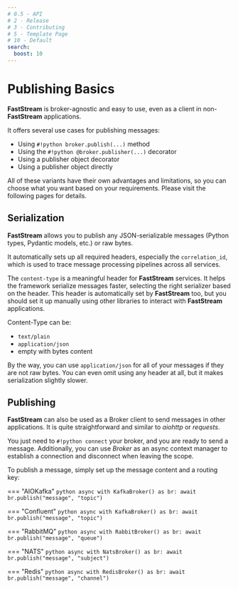 ```yaml
---
# 0.5 - API
# 2 - Release
# 3 - Contributing
# 5 - Template Page
# 10 - Default
search:
  boost: 10
---
```


# Publishing Basics

**FastStream** is broker-agnostic and easy to use, even as a client in non-**FastStream** applications.

It offers several use cases for publishing messages:

* Using `#!python broker.publish(...)` method
* Using the `#!python @broker.publisher(...)` decorator
* Using a publisher object decorator
* Using a publisher object directly

All of these variants have their own advantages and limitations, so you can choose what you want based on your requirements. Please visit the following pages for details.

## Serialization

**FastStream** allows you to publish any JSON-serializable messages (Python types, Pydantic models, etc.) or raw bytes.

It automatically sets up all required headers, especially the `correlation_id`, which is used to trace message processing pipelines across all services.

The `content-type` is a meaningful header for **FastStream** services. It helps the framework serialize messages faster, selecting the right serializer based on the header. This header is automatically set by **FastStream** too, but you should set it up manually using other libraries to interact with **FastStream** applications.

Content-Type can be:

* `text/plain`
* `application/json`
* empty with bytes content

By the way, you can use `application/json` for all of your messages if they are not raw bytes. You can even omit using any header at all, but it makes serialization slightly slower.

## Publishing

**FastStream** can also be used as a Broker client to send messages in other applications. It is quite straightforward and similar to *aiohttp* or *requests*.

You just need to `#!python connect` your broker, and you are ready to send a message. Additionally, you can use *Broker* as an async context manager to establish a connection and disconnect when leaving the scope.

To publish a message, simply set up the message content and a routing key:

=== "AIOKafka"
    ```python
    async with KafkaBroker() as br:
        await br.publish("message", "topic")
    ```

=== "Confluent"
    ```python
    async with KafkaBroker() as br:
        await br.publish("message", "topic")
    ```

=== "RabbitMQ"
    ```python
    async with RabbitBroker() as br:
        await br.publish("message", "queue")
    ```

=== "NATS"
    ```python
    async with NatsBroker() as br:
        await br.publish("message", "subject")
    ```

=== "Redis"
    ```python
    async with RedisBroker() as br:
        await br.publish("message", "channel")
    ```
